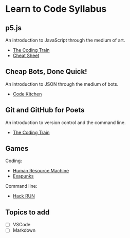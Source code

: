 # Learn to Code Syllabus

## p5.js

An introduction to JavaScript through the medium of art.

- [The Coding Train](https://thecodingtrain.com/beginners/p5js/)
- [Cheat Sheet](https://bmoren.github.io/p5js-cheat-sheet/)

## Cheap Bots, Done Quick!

An introduction to JSON through the medium of bots.

- [Code Kitchen](https://github.com/codekitchensd/2016-03-24-twitterbots)

## Git and GitHub for Poets

An introduction to version control and the command line.

- [The Coding Train](https://thecodingtrain.com/beginners/git-and-github/)

## Games

Coding:

- [Human Resource Machine](https://store.steampowered.com/app/375820/Human_Resource_Machine/)
- [Exapunks](https://store.steampowered.com/app/716490/EXAPUNKS/)

Command line:

- [Hack RUN](https://store.steampowered.com/app/378110/Hack_RUN/)

## Topics to add

- [ ] VSCode
- [ ] Markdown
